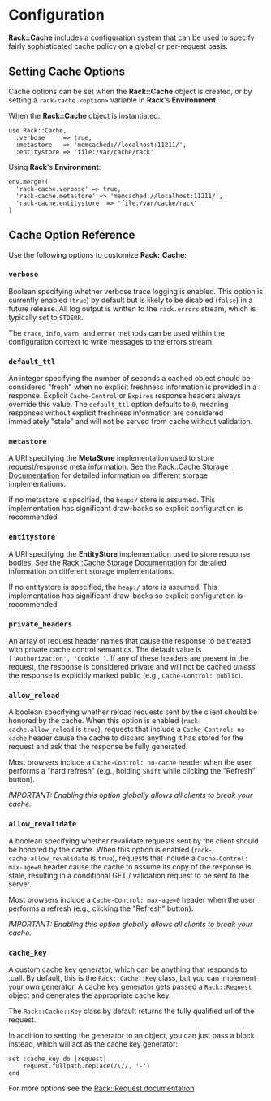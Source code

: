 Configuration
=============

__Rack::Cache__ includes a configuration system that can be used to specify
fairly sophisticated cache policy on a global or per-request basis.

<a id='setopt'></a>

Setting Cache Options
---------------------

Cache options can be set when the __Rack::Cache__ object is created,
or by setting a `rack-cache.<option>` variable in __Rack__'s
__Environment__.

When the __Rack::Cache__ object is instantiated:

    use Rack::Cache,
      :verbose     => true,
      :metastore   => 'memcached://localhost:11211/',
      :entitystore => 'file:/var/cache/rack'

Using __Rack__'s __Environment__:

    env.merge!(
      'rack-cache.verbose' => true,
      'rack-cache.metastore' => 'memcached://localhost:11211/',
      'rack-cache.entitystore' => 'file:/var/cache/rack'
    )

<a id='options'></a>

Cache Option Reference
----------------------

Use the following options to customize __Rack::Cache__:

### `verbose`

Boolean specifying whether verbose trace logging is enabled. This option is
currently enabled (`true`) by default but is likely to be disabled (`false`) in
a future release. All log output is written to the `rack.errors` stream, which
is typically set to `STDERR`.

The `trace`, `info`, `warn`, and `error` methods can be used within the
configuration context to write messages to the errors stream.

### `default_ttl`

An integer specifying the number of seconds a cached object should be considered
"fresh" when no explicit freshness information is provided in a response.
Explicit `Cache-Control` or `Expires` response headers always override this
value. The `default_ttl` option defaults to `0`, meaning responses without
explicit freshness information are considered immediately "stale" and will not
be served from cache without validation.

### `metastore`

A URI specifying the __MetaStore__ implementation used to store request/response
meta information. See the [Rack::Cache Storage Documentation](storage.html)
for detailed information on different storage implementations.

If no metastore is specified, the `heap:/` store is assumed. This implementation
has significant draw-backs so explicit configuration is recommended.

### `entitystore`

A URI specifying the __EntityStore__ implementation used to store
response bodies. See the [Rack::Cache Storage Documentation](storage.html)
for detailed information on different storage implementations.

If no entitystore is specified, the `heap:/` store is assumed. This
implementation has significant draw-backs so explicit configuration is
recommended.

### `private_headers`

An array of request header names that cause the response to be treated with
private cache control semantics. The default value is `['Authorization', 'Cookie']`.
If any of these headers are present in the request, the response is considered
private and will not be cached _unless_ the response is explicitly marked public
(e.g., `Cache-Control: public`).

### `allow_reload`

A boolean specifying whether reload requests sent by the client should be
honored by the cache. When this option is enabled (`rack-cache.allow_reload`
is `true`), requests that include a `Cache-Control: no-cache` header cause
the cache to discard anything it has stored for the request and ask that the
response be fully generated.

Most browsers include a `Cache-Control: no-cache` header when the user performs
a "hard refresh" (e.g., holding `Shift` while clicking the "Refresh" button).

*IMPORTANT: Enabling this option globally allows all clients to break your cache.*

### `allow_revalidate`

A boolean specifying whether revalidate requests sent by the client should be
honored by the cache. When this option is enabled (`rack-cache.allow_revalidate`
is `true`), requests that include a `Cache-Control: max-age=0` header cause the
cache to assume its copy of the response is stale, resulting in a conditional
GET / validation request to be sent to the server.

Most browsers include a `Cache-Control: max-age=0` header when the user performs
a refresh (e.g., clicking the "Refresh" button).

*IMPORTANT: Enabling this option globally allows all clients to break your cache.*

### `cache_key`

A custom cache key generator, which can be anything that responds to :call.
By default, this is the `Rack::Cache::Key` class, but you can implement your own
generator. A cache key generator gets passed a `Rack::Request` object and generates
the appropriate cache key.

The `Rack::Cache::Key` class by default returns the fully qualified url of the request.

In addition to setting the generator to an object, you can just pass a block instead, 
which will act as the cache key generator:
	
	set :cache_key do |request|
		request.fullpath.replace(/\//, '-')
	end
	
For more options see the [Rack::Request documentation](http://rack.rubyforge.org/doc/classes/Rack/Request.html)
	
